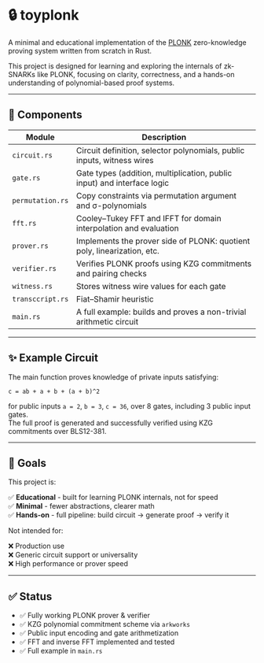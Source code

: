# 🔒 toyplonk

A minimal and educational implementation of the [PLONK](https://eprint.iacr.org/2019/953) zero-knowledge proving system written from scratch in Rust.

This project is designed for learning and exploring the internals of zk-SNARKs like PLONK, focusing on clarity, correctness, and a hands-on understanding of polynomial-based proof systems.

---

## 🧱 Components

| Module          | Description                      |
|------------------|----------------------------------|
| `circuit.rs`     | Circuit definition, selector polynomials, public inputs, witness wires |
| `gate.rs`        | Gate types (addition, multiplication, public input) and interface logic |
| `permutation.rs` | Copy constraints via permutation argument and σ-polynomials |
| `fft.rs`         | Cooley–Tukey FFT and IFFT for domain interpolation and evaluation |
| `prover.rs`      | Implements the prover side of PLONK: quotient poly, linearization, etc. |
| `verifier.rs`    | Verifies PLONK proofs using KZG commitments and pairing checks |
| `witness.rs`     | Stores witness wire values for each gate |
| `transccript.rs` | Fiat–Shamir heuristic            |
| `main.rs`        | A full example: builds and proves a non-trivial arithmetic circuit |

---

## ✨ Example Circuit

The main function proves knowledge of private inputs satisfying:

```
c = ab + a + b + (a + b)^2
```

for public inputs `a = 2`, `b = 3`, `c = 36`, over 8 gates, including 3 public input gates.  
The full proof is generated and successfully verified using KZG commitments over BLS12-381.

---

## 🎯 Goals

This project is:

✅ **Educational** - built for learning PLONK internals, not for speed  
✅ **Minimal** - fewer abstractions, clearer math  
✅ **Hands-on** - full pipeline: build circuit → generate proof → verify it

Not intended for:

❌ Production use  
❌ Generic circuit support or universality  
❌ High performance or prover speed

---

## ✅ Status

- ✅ Fully working PLONK prover & verifier
- ✅ KZG polynomial commitment scheme via `arkworks`
- ✅ Public input encoding and gate arithmetization
- ✅ FFT and inverse FFT implemented and tested
- ✅ Full example in `main.rs`